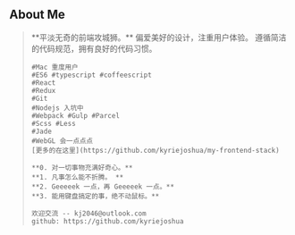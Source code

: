 ##	About Me

<blockquote>
	**平淡无奇的前端攻城狮。**
	偏爱美好的设计，注重用户体验。
	遵循简洁的代码规范，拥有良好的代码习惯。

	#Mac 重度用户
	#ES6 #typescript #coffeescript
	#React
	#Redux
	#Git
	#Nodejs 入坑中
	#Webpack #Gulp #Parcel
	#Scss #Less
	#Jade
	#WebGL 会一点点点
	[更多的在这里](https://github.com/kyriejoshua/my-frontend-stack)

	**0. 对一切事物充满好奇心。**
	**1. 凡事怎么能不折腾。 **
	**2. Geeeeek 一点，再 Geeeeek 一点。**
	**3. 能用键盘搞定的事，绝不动鼠标。**

	欢迎交流 -- kj2046@outlook.com
	github: https://github.com/kyriejoshua

</blockquote>

<div id="myEarth" style="width: 100%;height: 250px" title="我也不知道为什么要放个地球🌎在这里" alt="This is for a lovely girl"></div>
<script src="https://cdn.bootcss.com/three.js/87/three.min.js"></script>
<script>
	var scene = new THREE.Scene()
	var earthDom = document.querySelector('#myEarth')
	var earthRect = earthDom.getBoundingClientRect()
	var renderer = new THREE.WebGLRenderer()
	var camera = new THREE.PerspectiveCamera(75, earthRect.width / earthRect.height, 1, 500)
	renderer.setSize(earthRect.width, earthRect.height)
	var earthPic = 'https://kyriejoshua.github.io/jo.github.io/about/satelite.jpg'
	var texture = new THREE.TextureLoader().load(earthPic || '')
	var sphereGeometry = new THREE.SphereGeometry(4, 32, 32)
	var sphereMaterial = new THREE.MeshBasicMaterial({ color: 0xfafaf6, map: texture })
	var earth = new THREE.Mesh(sphereGeometry, sphereMaterial)
	scene.add(earth)
	earthDom.appendChild(renderer.domElement)
	camera.position.set(0, 0, 10)
	camera.lookAt(scene.position)
	var threeAnimation = function() {
		window.requestAnimationFrame(threeAnimation)
		renderer.render(scene, camera)
		earth.rotation.y += 0.003
		earth.rotation.z += 0.0001
	}
	threeAnimation()
</script>
